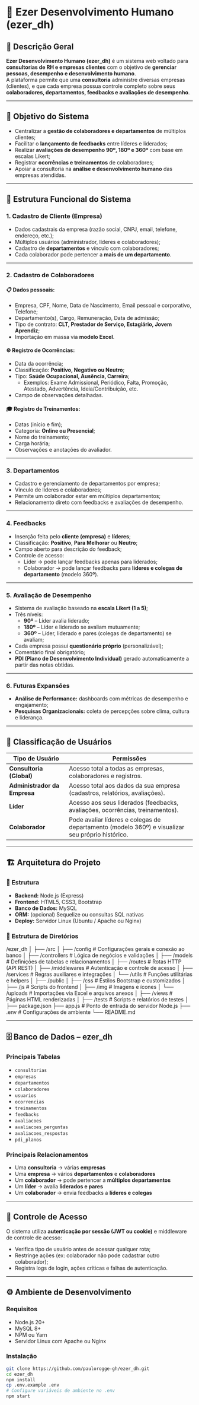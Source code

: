 # 🧠 Ezer Desenvolvimento Humano (ezer_dh)

## 📘 Descrição Geral

**Ezer Desenvolvimento Humano (ezer_dh)** é um sistema web voltado para **consultorias de RH e empresas clientes** com o objetivo de **gerenciar pessoas, desempenho e desenvolvimento humano**.  
A plataforma permite que uma **consultoria** administre diversas empresas (clientes), e que cada empresa possua controle completo sobre seus **colaboradores, departamentos, feedbacks e avaliações de desempenho**.

---

## 🚀 Objetivo do Sistema

- Centralizar a **gestão de colaboradores e departamentos** de múltiplos clientes;
- Facilitar o **lançamento de feedbacks** entre líderes e liderados;
- Realizar **avaliações de desempenho 90º, 180º e 360º** com base em escalas Likert;
- Registrar **ocorrências e treinamentos** de colaboradores;
- Apoiar a consultoria na **análise e desenvolvimento humano** das empresas atendidas.

---

## 🧩 Estrutura Funcional do Sistema

### 1. **Cadastro de Cliente (Empresa)**
- Dados cadastrais da empresa (razão social, CNPJ, email, telefone, endereço, etc.);
- Múltiplos usuários (administrador, líderes e colaboradores);
- Cadastro de **departamentos** e vínculo com colaboradores;
- Cada colaborador pode pertencer a **mais de um departamento**.

---

### 2. **Cadastro de Colaboradores**
#### 📋 Dados pessoais:
- Empresa, CPF, Nome, Data de Nascimento, Email pessoal e corporativo, Telefone;
- Departamento(s), Cargo, Remuneração, Data de admissão;
- Tipo de contrato: **CLT, Prestador de Serviço, Estagiário, Jovem Aprendiz**;
- Importação em massa via **modelo Excel**.

#### ⚙️ Registro de Ocorrências:
- Data da ocorrência;
- Classificação: **Positivo, Negativo ou Neutro**;
- Tipo: **Saúde Ocupacional, Ausência, Carreira**;
  - Exemplos: Exame Admissional, Periódico, Falta, Promoção, Atestado, Advertência, Ideia/Contribuição, etc.
- Campo de observações detalhadas.

#### 🎓 Registro de Treinamentos:
- Datas (início e fim);
- Categoria: **Online ou Presencial**;
- Nome do treinamento;
- Carga horária;
- Observações e anotações do avaliador.

---

### 3. **Departamentos**
- Cadastro e gerenciamento de departamentos por empresa;
- Vínculo de líderes e colaboradores;
- Permite um colaborador estar em múltiplos departamentos;
- Relacionamento direto com feedbacks e avaliações de desempenho.

---

### 4. **Feedbacks**
- Inserção feita pelo **cliente (empresa)** e **líderes**;
- Classificação: **Positivo**, **Para Melhorar** ou **Neutro**;
- Campo aberto para descrição do feedback;
- Controle de acesso:
  - Líder → pode lançar feedbacks apenas para liderados;
  - Colaborador → pode lançar feedbacks para **líderes e colegas de departamento** (modelo 360º).

---

### 5. **Avaliação de Desempenho**
- Sistema de avaliação baseado na **escala Likert (1 a 5)**;
- Três níveis:
  - **90º** – Líder avalia liderado;
  - **180º** – Líder e liderado se avaliam mutuamente;
  - **360º** – Líder, liderado e pares (colegas de departamento) se avaliam;
- Cada empresa possui **questionário próprio** (personalizável);
- Comentário final obrigatório;
- **PDI (Plano de Desenvolvimento Individual)** gerado automaticamente a partir das notas obtidas.

---

### 6. **Futuras Expansões**
- **Análise de Performance:** dashboards com métricas de desempenho e engajamento;
- **Pesquisas Organizacionais:** coleta de percepções sobre clima, cultura e liderança.

---

## 👥 Classificação de Usuários

| Tipo de Usuário | Permissões |
|-----------------|-------------|
| **Consultoria (Global)** | Acesso total a todas as empresas, colaboradores e registros. |
| **Administrador da Empresa** | Acesso total aos dados da sua empresa (cadastros, relatórios, avaliações). |
| **Líder** | Acesso aos seus liderados (feedbacks, avaliações, ocorrências, treinamentos). |
| **Colaborador** | Pode avaliar líderes e colegas de departamento (modelo 360º) e visualizar seu próprio histórico. |

---

## 🏗️ Arquitetura do Projeto

### 🧱 Estrutura
- **Backend:** Node.js (Express)
- **Frontend:** HTML5, CSS3, Bootstrap
- **Banco de Dados:** MySQL
- **ORM:** (opcional) Sequelize ou consultas SQL nativas
- **Deploy:** Servidor Linux (Ubuntu / Apache ou Nginx)

### 📂 Estrutura de Diretórios

/ezer_dh
│
├── /src
│ ├── /config # Configurações gerais e conexão ao banco
│ ├── /controllers # Lógica de negócios e validações
│ ├── /models # Definições de tabelas e relacionamentos
│ ├── /routes # Rotas HTTP (API REST)
│ ├── /middlewares # Autenticação e controle de acesso
│ ├── /services # Regras auxiliares e integrações
│ └── /utils # Funções utilitárias e helpers
│
├── /public
│ ├── /css # Estilos Bootstrap e customizados
│ ├── /js # Scripts do frontend
│ ├── /img # Imagens e ícones
│ └── /uploads # Importações via Excel e arquivos anexos
│
├── /views # Páginas HTML renderizadas
│
├── /tests # Scripts e relatórios de testes
│
├── package.json
├── app.js # Ponto de entrada do servidor Node.js
├── .env # Configurações de ambiente
└── README.md


---

## 🗄️ Banco de Dados – ezer_dh

### Principais Tabelas
- `consultorias`
- `empresas`
- `departamentos`
- `colaboradores`
- `usuarios`
- `ocorrencias`
- `treinamentos`
- `feedbacks`
- `avaliacoes`
- `avaliacoes_perguntas`
- `avaliacoes_respostas`
- `pdi_planos`

### Principais Relacionamentos
- Uma **consultoria** → várias **empresas**
- Uma **empresa** → vários **departamentos** e **colaboradores**
- Um **colaborador** → pode pertencer a **múltiplos departamentos**
- Um **líder** → avalia **liderados e pares**
- Um **colaborador** → envia feedbacks a **líderes e colegas**

---

## 🔐 Controle de Acesso

O sistema utiliza **autenticação por sessão (JWT ou cookie)** e middleware de controle de acesso:

- Verifica tipo de usuário antes de acessar qualquer rota;
- Restringe ações (ex: colaborador não pode cadastrar outro colaborador);
- Registra logs de login, ações críticas e falhas de autenticação.

---

## ⚙️ Ambiente de Desenvolvimento

### Requisitos
- Node.js 20+
- MySQL 8+
- NPM ou Yarn
- Servidor Linux com Apache ou Nginx

### Instalação

```bash
git clone https://github.com/paulorogge-gh/ezer_dh.git
cd ezer_dh
npm install
cp .env.example .env
# Configure variáveis de ambiente no .env
npm start
